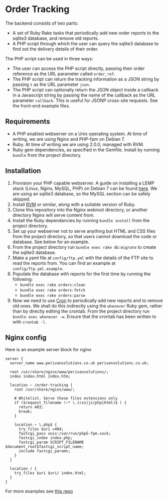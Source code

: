 # Order Tracking

The backend consists of two parts:
* A set of Ruby Rake tasks that periodically add new order reports to the
  sqlite3 database, and remove old reports.
* A PHP script through which the user can query the sqlite3 database to find
  out the delivery details of their order.

The PHP script can be used in three ways:
* The user can access the PHP script directly, passing their order reference as
  the URL parameter called `order_ref`.
* The PHP script can return the tracking information as a JSON string by
  passing `t` as the URL parameter `json`.
* The PHP script can optionally return the JSON object inside a callback in a
  Javascript string by passing the name of the callback as the URL parameter
  `callback`. This is useful for JSONP cross-site requests. See the front-end
  example files.

## Requirements

* A PHP enabled webserver on a Unix operating system. At time of writing, we
  are using Nginx and PHP-fpm on Debian 7.
* Ruby. At time of writing we are using 2.0.0, managed with RVM.
* Ruby gem dependencies, as specified in the Gemfile. Install by running
  `bundle` from the project directory.

## Installation

1. Provision your PHP capable webserver. A guide on installing a LEMP stack
   (Linux, Nginx, MySQL, PHP) on Debian 7 can be found
   [here](https://www.digitalocean.com/community/tutorials/how-to-install-linux-nginx-mysql-php-lemp-stack-on-debian-7).
   We are using an sqlite3 database, so the MySQL section can be safely
   skipped.
2. Install [RVM](https://rvm.io/) or similar, along with a suitable version of
   Ruby.
3. Clone this repository into the Nginx webroot directory, or another directory
   Nginx will serve content from.
4. Install the Ruby dependancies by running `bundle install` from the project
   directory.
5. Set up your webserver not to serve anything but HTML and CSS files from the
   project directory, so that users cannot download the code or database. See
   below for an example.
6. From the project directory run `bundle exec rake db:migrate` to create the
   sqlite3 database.
7. Make a yaml file at `config/ftp.yml` with the details of the FTP site to
   read the reports from. You can find an example at `config/ftp.yml.example`.
8. Populate the database with reports for the first time by running the
   following:
   * `bundle exec rake orders:clean`
   * `bundle exec rake orders:fetch`
   * `bundle exec rake orders:parse`
9. Now we need to use [Cron](https://en.wikipedia.org/wiki/Cron) to
   periodically add new reports and to remove old ones. We shall do this
   indirectly using the `whenever` Ruby gem, rather than by directly editing
   the crontab. From the project directory run `bundle exec whenever -w`.
   Ensure that the crontab has been written to with `crontab -l`.

## Nginx config

Here is an example server block for nginx

    server {
      server_name www.perivansolutions.co.uk perivansolutions.co.uk;

      root /usr/share/nginx/www/perivansolutions/;
      index index.html index.htm;

      location ~ /order-tracking {
        root /usr/share/nginx/www/;

        # Whitelist. Serve these files extensions only
        if ($request_filename !~* \.(css|js|php|html)$ ) {
          return 403;
          break;
        }

        location ~ \.php$ {
          try_files $uri =404;
          fastcgi_pass unix:/var/run/php5-fpm.sock;
          fastcgi_index index.php;
          fastcgi_param SCRIPT_FILENAME $document_root$fastcgi_script_name;
          include fastcgi_params;
        }
      }

      location / {
        try_files $uri $uri/ index.html;
      }
    }

For more examples see [this
repo](https://github.com/PerivanSolutions/nginx.conf)
